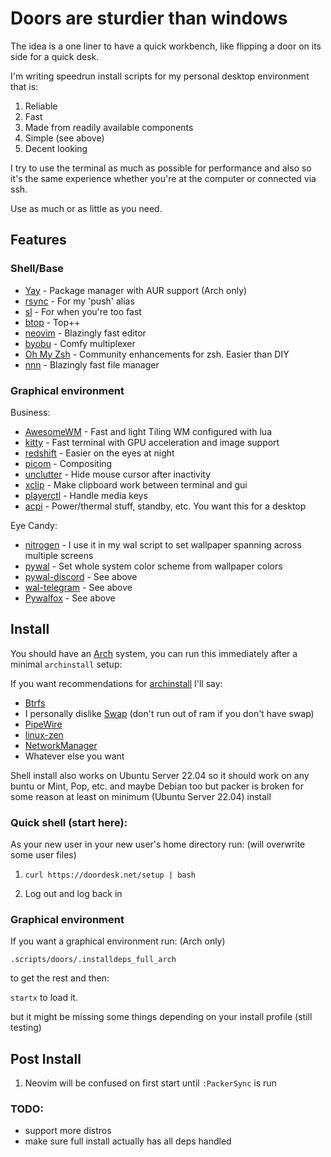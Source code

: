 # Doors are sturdier than windows

The idea is a one liner to have a quick workbench, like flipping a door on its side for a quick desk.

I'm writing speedrun install scripts for my personal desktop environment that is:

1. Reliable
1. Fast
1. Made from readily available components
1. Simple (see above)
1. Decent looking

I try to use the terminal as much as possible for performance and also so it's the same experience whether 
you're at the computer or connected via ssh.

Use as much or as little as you need.

## Features

### Shell/Base

- [Yay](https://github.com/Jguer/yay) - Package manager with AUR support (Arch only)
- [rsync](https://rsync.samba.org/) - For my 'push' alias
- [sl](https://github.com/eyJhb/sl) - For when you're too fast
- [btop](https://github.com/aristocratos/btop) - Top++
- [neovim](https://github.com/neovim/neovim) - Blazingly fast editor
- [byobu](https://www.byobu.org/) - Comfy multiplexer
- [Oh My Zsh](https://github.com/ohmyzsh/ohmyzsh) - Community enhancements for zsh. Easier than DIY
- [nnn](https://github.com/jarun/nnn) - Blazingly fast file manager

### Graphical environment

Business:
- [AwesomeWM](https://awesomewm.org/) - Fast and light Tiling WM configured with lua
- [kitty](https://github.com/kovidgoyal/kitty) - Fast terminal with GPU acceleration and image support
- [redshift](https://github.com/jonls/redshift) - Easier on the eyes at night
- [picom](https://github.com/yshui/picom) - Compositing
- [unclutter](https://github.com/Airblader/unclutter-xfixes) - Hide mouse cursor after inactivity
- [xclip](https://github.com/astrand/xclip) - Make clipboard work between terminal and gui
- [playerctl](https://github.com/altdesktop/playerctl) - Handle media keys
- [acpi](https://archlinux.org/packages/community/x86_64/acpi/) - Power/thermal stuff, standby, etc. You want this for a desktop

Eye Candy:
- [nitrogen](https://github.com/l3ib/nitrogen/) - I use it in my wal script to set wallpaper spanning across multiple screens
- [pywal](https://github.com/dylanaraps/pywal) - Set whole system color scheme from wallpaper colors 
- [pywal-discord](https://github.com/FilipLitwora/pywal-discord) - See above
- [wal-telegram](https://github.com/guillaumeboehm/wal-telegram) - See above
- [Pywalfox](https://github.com/Frewacom/pywalfox) - See above

## Install
You should have an [Arch](https://archlinux.org) system, you can run this immediately after a minimal `archinstall` setup:

If you want recommendations for [archinstall](https://wiki.archlinux.org/title/Archinstall) I'll say:

- [Btrfs](https://wiki.archlinux.org/title/Btrfs)
- I personally dislike [Swap](https://wiki.archlinux.org/title/Swap) (don't run out of ram if you don't have swap) 
- [PipeWire](https://wiki.archlinux.org/title/PipeWire)
- [linux-zen](https://wiki.archlinux.org/title/Kernel)
- [NetworkManager](https://wiki.archlinux.org/title/NetworkManager)
- Whatever else you want

Shell install also works on Ubuntu Server 22.04 so it should work on any buntu or Mint, Pop, etc. and maybe Debian too but 
packer is broken for some reason at least on minimum (Ubuntu Server 22.04) install 

### Quick shell (start here):
As your new user in your new user's home directory run: (will overwrite some user files)

1. ```curl https://doordesk.net/setup | bash```

2. Log out and log back in

### Graphical environment
If you want a graphical environment run: (Arch only)

`.scripts/doors/.installdeps_full_arch`

to get the rest and then:

```startx``` to load it.

but it might be missing some things depending on your install profile (still testing)

## Post Install
1. Neovim will be confused on first start until `:PackerSync` is run

### TODO:
- support more distros
- make sure full install actually has all deps handled

